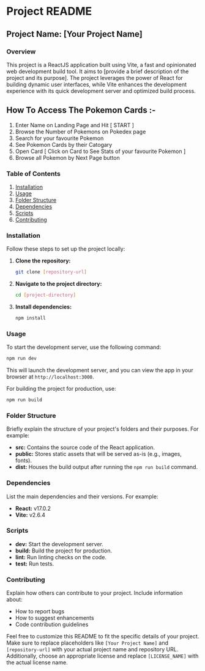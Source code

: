 # Project README

## Project Name: [Your Project Name]

### Overview

This project is a ReactJS application built using Vite, a fast and opinionated web development build tool. It aims to [provide a brief description of the project and its purpose]. The project leverages the power of React for building dynamic user interfaces, while Vite enhances the development experience with its quick development server and optimized build process.

## How To Access The Pokemon Cards :-

1. Enter Name on Landing Page and Hit [ START ]
2. Browse the Number of Pokemons on Pokedex page 
3. Search for your favourite Pokemon
4. See Pokemon Cards by their Catogary
5. Open Card [ Click on Card to See Stats of your favourite Pokemon ]
6. Browse all Pokemon by Next Page button

### Table of Contents

1. [Installation](#installation)
2. [Usage](#usage)
3. [Folder Structure](#folder-structure)
4. [Dependencies](#dependencies)
5. [Scripts](#scripts)
6. [Contributing](#contributing)

### Installation

Follow these steps to set up the project locally:

1. **Clone the repository:**

   ```bash
   git clone [repository-url]
   ```

2. **Navigate to the project directory:**

   ```bash
   cd [project-directory]
   ```

3. **Install dependencies:**

   ```bash
   npm install
   ```

### Usage

To start the development server, use the following command:

```bash
npm run dev
```

This will launch the development server, and you can view the app in your browser at `http://localhost:3000`.

For building the project for production, use:

```bash
npm run build
```

### Folder Structure

Briefly explain the structure of your project's folders and their purposes. For example:

- **src:** Contains the source code of the React application.
- **public:** Stores static assets that will be served as-is (e.g., images, fonts).
- **dist:** Houses the build output after running the `npm run build` command.

### Dependencies

List the main dependencies and their versions. For example:

- **React:** v17.0.2
- **Vite:** v2.6.4

### Scripts

- **dev:** Start the development server.
- **build:** Build the project for production.
- **lint:** Run linting checks on the code.
- **test:** Run tests.

### Contributing

Explain how others can contribute to your project. Include information about:

- How to report bugs
- How to suggest enhancements
- Code contribution guidelines


Feel free to customize this README to fit the specific details of your project. Make sure to replace placeholders like `[Your Project Name]` and `[repository-url]` with your actual project name and repository URL. Additionally, choose an appropriate license and replace `[LICENSE_NAME]` with the actual license name.